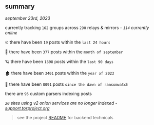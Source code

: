 
## summary
_september 23rd, 2023_

currently tracking `162` groups across `290` relays & mirrors - _`114` currently online_

⏲ there have been `19` posts within the `last 24 hours`

🦈 there have been `377` posts within the `month of september`

🪐 there have been `1398` posts within the `last 90 days`

🏚 there have been `3401` posts within the `year of 2023`

🦕 there have been `8091` posts `since the dawn of ransomwatch`

there are `95` custom parsers indexing posts

_`20` sites using v2 onion services are no longer indexed - [support.torproject.org](https://support.torproject.org/onionservices/v2-deprecation/)_

> see the project [README](https://github.com/joshhighet/ransomwatch#ransomwatch--) for backend technicals

